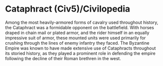 # Cataphract (Civ5)/Civilopedia

Among the most heavily-armored forms of cavalry used throughout history, the Cataphract was a formidable opponent on the battlefield. With horses draped in chain mail or plated armor, and the rider himself in an equally impressive suit of armor, these mounted units were used primarily for crushing through the lines of enemy infantry they faced. The Byzantine Empire was known to have made extensive use of Cataphracts throughout its storied history, as they played a prominent role in defending the empire following the decline of their Roman brethren in the west.